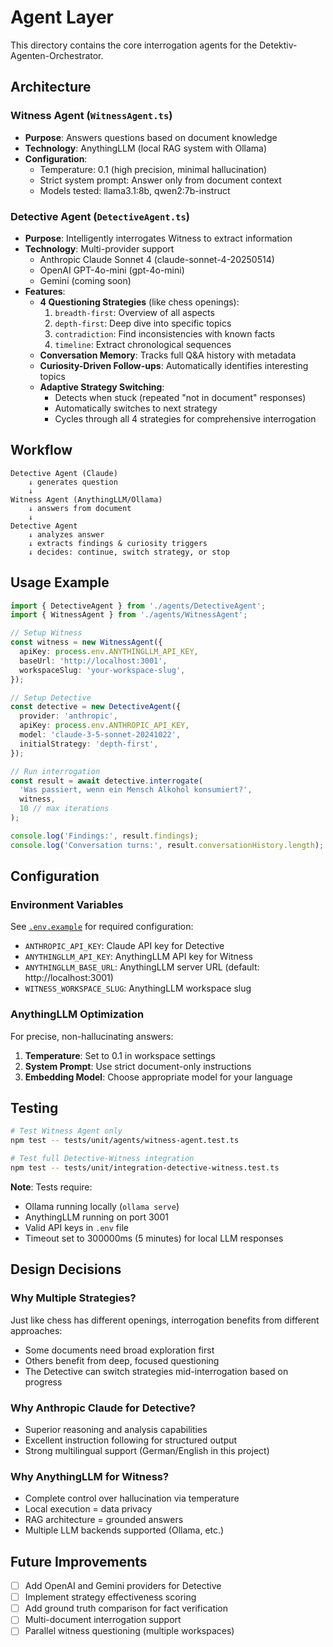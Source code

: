 # Agent Layer

This directory contains the core interrogation agents for the Detektiv-Agenten-Orchestrator.

## Architecture

### Witness Agent (`WitnessAgent.ts`)
- **Purpose**: Answers questions based on document knowledge
- **Technology**: AnythingLLM (local RAG system with Ollama)
- **Configuration**:
  - Temperature: 0.1 (high precision, minimal hallucination)
  - Strict system prompt: Answer only from document context
  - Models tested: llama3.1:8b, qwen2:7b-instruct

### Detective Agent (`DetectiveAgent.ts`)
- **Purpose**: Intelligently interrogates Witness to extract information
- **Technology**: Multi-provider support
  - Anthropic Claude Sonnet 4 (claude-sonnet-4-20250514)
  - OpenAI GPT-4o-mini (gpt-4o-mini)
  - Gemini (coming soon)
- **Features**:
  - **4 Questioning Strategies** (like chess openings):
    1. `breadth-first`: Overview of all aspects
    2. `depth-first`: Deep dive into specific topics
    3. `contradiction`: Find inconsistencies with known facts
    4. `timeline`: Extract chronological sequences
  - **Conversation Memory**: Tracks full Q&A history with metadata
  - **Curiosity-Driven Follow-ups**: Automatically identifies interesting topics
  - **Adaptive Strategy Switching**:
    - Detects when stuck (repeated "not in document" responses)
    - Automatically switches to next strategy
    - Cycles through all 4 strategies for comprehensive interrogation

## Workflow

```
Detective Agent (Claude)
    ↓ generates question
    ↓
Witness Agent (AnythingLLM/Ollama)
    ↓ answers from document
    ↓
Detective Agent
    ↓ analyzes answer
    ↓ extracts findings & curiosity triggers
    ↓ decides: continue, switch strategy, or stop
```

## Usage Example

```typescript
import { DetectiveAgent } from './agents/DetectiveAgent';
import { WitnessAgent } from './agents/WitnessAgent';

// Setup Witness
const witness = new WitnessAgent({
  apiKey: process.env.ANYTHINGLLM_API_KEY,
  baseUrl: 'http://localhost:3001',
  workspaceSlug: 'your-workspace-slug',
});

// Setup Detective
const detective = new DetectiveAgent({
  provider: 'anthropic',
  apiKey: process.env.ANTHROPIC_API_KEY,
  model: 'claude-3-5-sonnet-20241022',
  initialStrategy: 'depth-first',
});

// Run interrogation
const result = await detective.interrogate(
  'Was passiert, wenn ein Mensch Alkohol konsumiert?',
  witness,
  10 // max iterations
);

console.log('Findings:', result.findings);
console.log('Conversation turns:', result.conversationHistory.length);
```

## Configuration

### Environment Variables
See [`.env.example`](../../.env.example) for required configuration:
- `ANTHROPIC_API_KEY`: Claude API key for Detective
- `ANYTHINGLLM_API_KEY`: AnythingLLM API key for Witness
- `ANYTHINGLLM_BASE_URL`: AnythingLLM server URL (default: http://localhost:3001)
- `WITNESS_WORKSPACE_SLUG`: AnythingLLM workspace slug

### AnythingLLM Optimization
For precise, non-hallucinating answers:
1. **Temperature**: Set to 0.1 in workspace settings
2. **System Prompt**: Use strict document-only instructions
3. **Embedding Model**: Choose appropriate model for your language

## Testing

```bash
# Test Witness Agent only
npm test -- tests/unit/agents/witness-agent.test.ts

# Test full Detective-Witness integration
npm test -- tests/unit/integration-detective-witness.test.ts
```

**Note**: Tests require:
- Ollama running locally (`ollama serve`)
- AnythingLLM running on port 3001
- Valid API keys in `.env` file
- Timeout set to 300000ms (5 minutes) for local LLM responses

## Design Decisions

### Why Multiple Strategies?
Just like chess has different openings, interrogation benefits from different approaches:
- Some documents need broad exploration first
- Others benefit from deep, focused questioning
- The Detective can switch strategies mid-interrogation based on progress

### Why Anthropic Claude for Detective?
- Superior reasoning and analysis capabilities
- Excellent instruction following for structured output
- Strong multilingual support (German/English in this project)

### Why AnythingLLM for Witness?
- Complete control over hallucination via temperature
- Local execution = data privacy
- RAG architecture = grounded answers
- Multiple LLM backends supported (Ollama, etc.)

## Future Improvements

- [ ] Add OpenAI and Gemini providers for Detective
- [ ] Implement strategy effectiveness scoring
- [ ] Add ground truth comparison for fact verification
- [ ] Multi-document interrogation support
- [ ] Parallel witness questioning (multiple workspaces)
